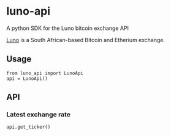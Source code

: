 # luno-api

A python SDK for the Luno bitcoin exchange API

[Luno](https://www.luno.com/) is a South African-based Bitcoin and Etherium exchange.  

## Usage 

    from luno_api import LunoApi
    api = LunoApi()
## API 

### Latest exchange rate 
    api.get_ticker()
